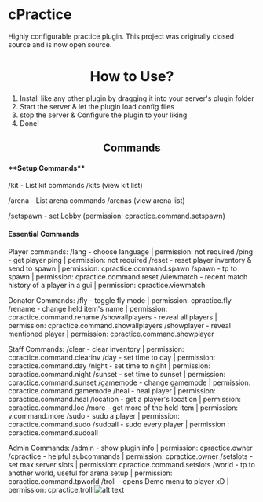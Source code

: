 # cPractice

Highly configurable practice plugin. This project was originally closed source and is now open source.

<h1 align="center">How to Use?</h1>

1) Install like any other plugin by dragging it into your server's plugin folder
2) Start the server & let the plugin load config files
3) stop the server & Configure the plugin to your liking
4) Done!

<h2 align="center">Commands</h2>

<h4>**Setup Commands**</h4>

/kit - List kit commands
/kits (view kit list)

/arena - List arena commands
/arenas (view arena list)

/setspawn - set Lobby (permission: cpractice.command.setspawn)

<h4>Essential Commands</h4>

Player commands:
/lang - choose language | permission: not required
/ping - get player ping | permission: not required
/reset - reset player inventory & send to spawn | permission: cpractice.command.spawn
/spawn - tp to spawn | permission: cpractice.command.reset
/viewmatch - recent match history of a player in a gui | permission: cpractice.viewmatch

Donator Commands:
/fly - toggle fly mode | permission: cpractice.fly
/rename - change held item's name | permission: cpractice.command.rename
/showallplayers - reveal all players | permission: cpractice.command.showallplayers
/showplayer - reveal mentioned player | permission: cpractice.command.showplayer

Staff Commands:
/clear - clear inventory | permission: cpractice.command.clearinv
/day - set time to day | permission: cpractice.command.day
/night - set time to night | permission: cpractice.command.night
/sunset - set time to sunset | permission: cpractice.command.sunset
/gamemode - change gamemode | permission: cpractice.command.gamemode
/heal - heal player | permission: cpractice.command.heal
/location - get a player's location | permission: cpractice.command.loc
/more - get more of the held item | permission: v.command.more
/sudo - sudo a player | permission: cpractice.command.sudo
/sudoall - sudo every player | permission : cpractice.command.sudoall

Admin Commands:
/admin - show plugin info | permission: cpractice.owner
/cpractice - helpful subcommands | permission: cpractice.owner
/setslots - set max server slots | permission: cpractice.command.setslots
/world - tp to another world, useful for arena setup | permission: cpractice.command.tpworld
/troll - opens Demo menu to player xD | permission: cpractice.troll
![alt text](https://i.imgur.com/EiNqxzW.png)



